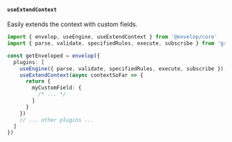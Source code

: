 #### `useExtendContext`

Easily extends the context with custom fields.

```ts
import { envelop, useEngine, useExtendContext } from '@envelop/core'
import { parse, validate, specifiedRules, execute, subscribe } from 'graphql'

const getEnveloped = envelop({
  plugins: [
    useEngine({ parse, validate, specifiedRules, execute, subscribe }),
    useExtendContext(async contextSoFar => {
      return {
        myCustomField: {
          /* ... */
        }
      }
    })
    // ... other plugins ...
  ]
})
```

